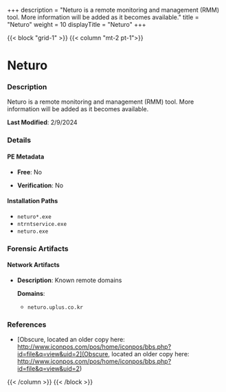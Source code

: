 +++
description = "Neturo is a remote monitoring and management (RMM) tool. More information will be added as it becomes available."
title = "Neturo"
weight = 10
displayTitle = "Neturo"
+++


{{< block "grid-1" >}}
{{< column "mt-2 pt-1">}}

# Neturo


### Description

Neturo is a remote monitoring and management (RMM) tool. More information will be added as it becomes available.



**Last Modified**: 2/9/2024

### Details


#### PE Metadata


- **Free**: No

- **Verification**: No




#### Installation Paths
- `neturo*.exe`
- `ntrntservice.exe`
- `neturo.exe`

### Forensic Artifacts




#### Network Artifacts

- **Description**: Known remote domains

  **Domains**:
    - `neturo.uplus.co.kr`





### References
- [Obscure, located an older copy here: http://www.iconpos.com/pos/home/iconpos/bbs.php?id=file&q=view&uid=2](Obscure, located an older copy here: http://www.iconpos.com/pos/home/iconpos/bbs.php?id=file&q=view&uid=2)



{{< /column >}}
{{< /block >}}
